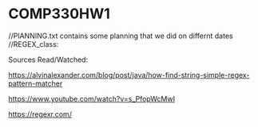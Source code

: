 # COMP330HW1

//PlANNING.txt contains some planning that we did on differnt dates
//REGEX_class:

Sources Read/Watched: 

https://alvinalexander.com/blog/post/java/how-find-string-simple-regex-pattern-matcher

https://www.youtube.com/watch?v=s_PfopWcMwI

https://regexr.com/

